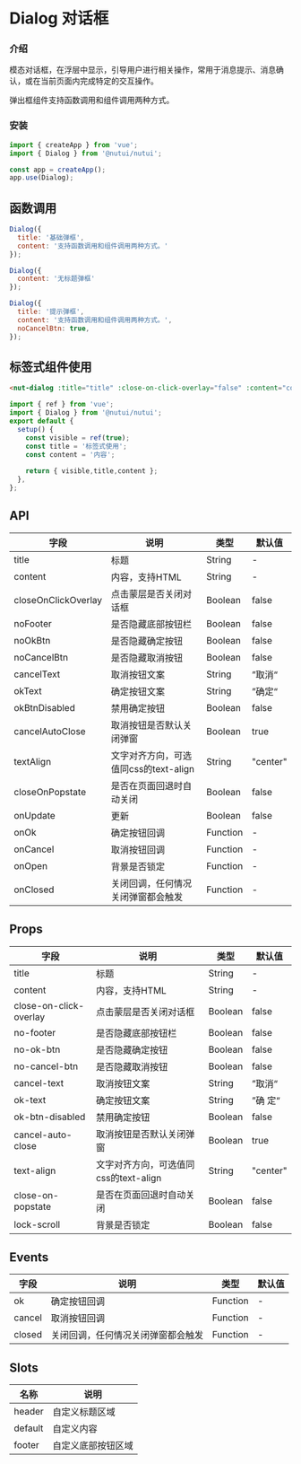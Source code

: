 # Dialog 对话框


### 介绍

模态对话框，在浮层中显示，引导用户进行相关操作，常用于消息提示、消息确认，或在当前页面内完成特定的交互操作。

弹出框组件支持函数调用和组件调用两种方式。

### 安装
    
```javascript
import { createApp } from 'vue';
import { Dialog } from '@nutui/nutui';

const app = createApp();
app.use(Dialog);
```


## 函数调用

``` javascript
Dialog({
  title: '基础弹框',
  content: '支持函数调用和组件调用两种方式。'
});

Dialog({
  content: '无标题弹框'
});

Dialog({
  title: '提示弹框',
  content: '支持函数调用和组件调用两种方式。',
  noCancelBtn: true,
});
```



## 标签式组件使用

```html
<nut-dialog :title="title" :close-on-click-overlay="false" :content="content" v-model:visible="visible"></nut-dialog>
```

``` javascript
import { ref } from 'vue';
import { Dialog } from '@nutui/nutui';
export default {
  setup() {
    const visible = ref(true);
    const title = '标签式使用';
    const content = '内容';
  
    return { visible,title,content };
  },
};
```

## API
| 字段                | 说明                                  | 类型     | 默认值   |
|---------------------|---------------------------------------|----------|----------|
| title               | 标题                                  | String   | -        |
| content             | 内容，支持HTML                        | String   | -        |
| closeOnClickOverlay | 点击蒙层是否关闭对话框                | Boolean  | false    |
| noFooter            | 是否隐藏底部按钮栏                    | Boolean  | false    |
| noOkBtn             | 是否隐藏确定按钮                      | Boolean  | false    |
| noCancelBtn         | 是否隐藏取消按钮                      | Boolean  | false    |
| cancelText          | 取消按钮文案                          | String   | ”取消“   |
| okText              | 确定按钮文案                          | String   | ”确定“   |
| okBtnDisabled       | 禁用确定按钮                          | Boolean  | false    |
| cancelAutoClose     | 取消按钮是否默认关闭弹窗              | Boolean  | true     |
| textAlign           | 文字对齐方向，可选值同css的text-align | String   | "center" |
| closeOnPopstate     | 是否在页面回退时自动关闭              | Boolean  | false    |
| onUpdate            | 更新                                  | Boolean  | false    |
| onOk                | 确定按钮回调                          | Function | -        |
| onCancel            | 取消按钮回调                          | Function | -        |
| onOpen              | 背景是否锁定                          | Function | -        |
| onClosed            | 关闭回调，任何情况关闭弹窗都会触发    | Function | -        |


## Props

| 字段                   | 说明                                  | 类型    | 默认值   |
|------------------------|---------------------------------------|---------|----------|
| title                  | 标题                                  | String  | -        |
| content                | 内容，支持HTML                        | String  | -        |
| close-on-click-overlay | 点击蒙层是否关闭对话框                | Boolean | false    |
| no-footer              | 是否隐藏底部按钮栏                    | Boolean | false    |
| no-ok-btn              | 是否隐藏确定按钮                      | Boolean | false    |
| no-cancel-btn          | 是否隐藏取消按钮                      | Boolean | false    |
| cancel-text            | 取消按钮文案                          | String  | ”取消“   |
| ok-text                | 确定按钮文案                          | String  | ”确 定“  |
| ok-btn-disabled        | 禁用确定按钮                          | Boolean | false    |
| cancel-auto-close      | 取消按钮是否默认关闭弹窗              | Boolean | true     |
| text-align             | 文字对齐方向，可选值同css的text-align | String  | "center" |
| close-on-popstate      | 是否在页面回退时自动关闭              | Boolean | false    |
| lock-scroll            | 背景是否锁定                          | Boolean | false    |


## Events

| 字段   | 说明                               | 类型     | 默认值 |
|--------|------------------------------------|----------|--------|
| ok     | 确定按钮回调                       | Function | -      |
| cancel | 取消按钮回调                       | Function | -      |
| closed | 关闭回调，任何情况关闭弹窗都会触发 | Function | -      |


## Slots

| 名称    | 说明               |
|---------|--------------------|
| header  | 自定义标题区域     |
| default | 自定义内容         |
| footer  | 自定义底部按钮区域 |